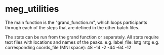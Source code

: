# meg_utilities
The main function is the "grand_function.m", which loops participants through each of the steps that are defined in the other batch files.

The stats can be run from the grand function or separately. All stats require text files with locations and names of the peaks.
e.g. label_file:
lstg
rstg
e.g. corresponding coords_file (MNI space):
48 -14 -2
-44 -64 -12
